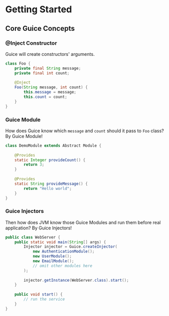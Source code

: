# Getting Started

## Core Guice Concepts

### @Inject Constructor
Guice will create constructors' arguments.

```java
class Foo {
    private final String message;
    private final int count;
    
    @Inject
    Foo(String message, int count) {
        this.message = message;
        this.count = count;
    }
}
```

### Guice Module
How does Guice know which `message` and `count` should it pass to `Foo` class? By Guice Module!

```java
class DemoModule extends Abstract Module {
    
    @Provides
    static Integer provideCount() {
        return 3;
    }
    
    @Provides
    static String provideMessage() {
        return "Hello world";
    }
}
```

### Guice Injectors
Then how does JVM know those Guice Modules and run them before real application? By Guice Injectors!

```java
public class WebServer {
    public static void main(String[] args) {
        Injector injector = Guice.createInjector(
            new AuthenticationModule();
            new UserModule();
            new EmailModule();
            // omit other modules here
        );
        
        injector.getInstance(WebServer.class).start();
    }
    
    public void start() {
        // run the service
    }
}
```

